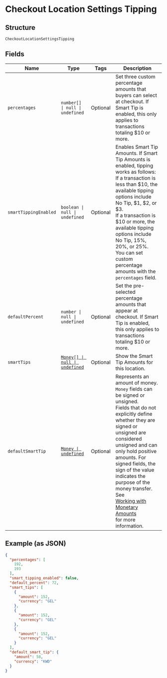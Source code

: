 <!-- Optimized: 2025-10-06 -->
<!-- RPM: 1.6.2.1.1.6.2.1_checkout-location-settings-tipping_20251006 -->
<!-- Session: E2E RPM DNA Application -->
<!-- AOM: RND (Reggie & Dro) -->
<!-- COI: TECHNOLOGY -->
<!-- RPM: HIGH -->
<!-- ACTION: BUILD -->

# Checkout Location Settings Tipping

## Structure

`CheckoutLocationSettingsTipping`

## Fields

| Name | Type | Tags | Description |
|  --- | --- | --- | --- |
| `percentages` | `number[] \| null \| undefined` | Optional | Set three custom percentage amounts that buyers can select at checkout. If Smart Tip is enabled, this only applies to transactions totaling $10 or more. |
| `smartTippingEnabled` | `boolean \| null \| undefined` | Optional | Enables Smart Tip Amounts. If Smart Tip Amounts is enabled, tipping works as follows:<br>If a transaction is less than $10, the available tipping options include No Tip, $1, $2, or $3.<br>If a transaction is $10 or more, the available tipping options include No Tip, 15%, 20%, or 25%.<br>You can set custom percentage amounts with the `percentages` field. |
| `defaultPercent` | `number \| null \| undefined` | Optional | Set the pre-selected percentage amounts that appear at checkout. If Smart Tip is enabled, this only applies to transactions totaling $10 or more. |
| `smartTips` | [`Money[] \| null \| undefined`](../../doc/models/money.md) | Optional | Show the Smart Tip Amounts for this location. |
| `defaultSmartTip` | [`Money \| undefined`](../../doc/models/money.md) | Optional | Represents an amount of money. `Money` fields can be signed or unsigned.<br>Fields that do not explicitly define whether they are signed or unsigned are<br>considered unsigned and can only hold positive amounts. For signed fields, the<br>sign of the value indicates the purpose of the money transfer. See<br>[Working with Monetary Amounts](https://developer.squareup.com/docs/build-basics/working-with-monetary-amounts)<br>for more information. |

## Example (as JSON)

```json
{
  "percentages": [
    192,
    193
  ],
  "smart_tipping_enabled": false,
  "default_percent": 72,
  "smart_tips": [
    {
      "amount": 152,
      "currency": "GEL"
    },
    {
      "amount": 152,
      "currency": "GEL"
    },
    {
      "amount": 152,
      "currency": "GEL"
    }
  ],
  "default_smart_tip": {
    "amount": 58,
    "currency": "KWD"
  }
}
```
